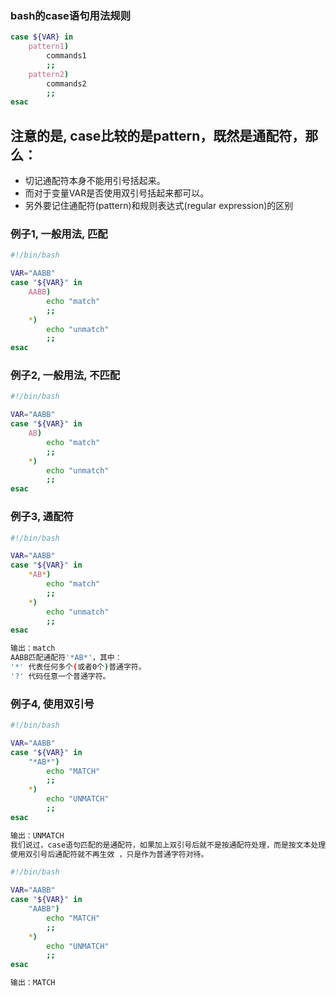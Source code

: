 ### bash的case语句用法规则
```bash
case ${VAR} in
    pattern1)
        commands1
        ;;
    pattern2)
        commands2
        ;;
esac
```


## 注意的是, case比较的是pattern，既然是通配符，那么：
+ 切记通配符本身不能用引号括起来。
+ 而对于变量VAR是否使用双引号括起来都可以。
+ 另外要记住通配符(pattern)和规则表达式(regular expression)的区别



### 例子1, 一般用法, 匹配
```bash
#!/bin/bash

VAR="AABB"
case "${VAR}" in
    AABB)
        echo "match"
        ;;
    *)
        echo "unmatch"
        ;;
esac
```


### 例子2, 一般用法, 不匹配
```bash
#!/bin/bash

VAR="AABB"
case "${VAR}" in
    AB)
        echo "match"
        ;;
    *)
        echo "unmatch"
        ;;
esac
```

### 例子3, 通配符
```bash
#!/bin/bash

VAR="AABB"
case "${VAR}" in
    *AB*)
        echo "match"
        ;;
    *)
        echo "unmatch"
        ;;
esac

输出：match
AABB匹配通配符'*AB*'，其中：
'*' 代表任何多个(或者0个)普通字符。
'?' 代码任意一个普通字符。

```


### 例子4, 使用双引号
```bash
#!/bin/bash

VAR="AABB"
case "${VAR}" in
    "*AB*")
        echo "MATCH" 
        ;;
    *)
        echo "UNMATCH" 
        ;;
esac

输出：UNMATCH
我们说过，case语句匹配的是通配符，如果加上双引号后就不是按通配符处理，而是按文本处理。
使用双引号后通配符就不再生效 ，只是作为普通字符对待。
```

```bash
#!/bin/bash

VAR="AABB"
case "${VAR}" in
    "AABB")
        echo "MATCH" 
        ;;
    *)
        echo "UNMATCH" 
        ;;
esac

输出：MATCH
```
